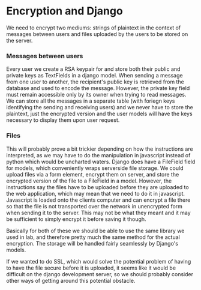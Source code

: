 # Encryption and Django

We need to encrypt two mediums: strings of plaintext in the context of messages between users and files uploaded by the users to be stored on the server.

### Messages between users
Every user we create a RSA keypair for and store both their public and private keys as TextFields in a django model. When sending a message from one user to another, the recipient's public key is retrieved from the database and used to encode the message. However, the private key field must remain accessible only by its owner when trying to read messages.
We can store all the messages in a separate table (with foriegn keys identifying the sending and receiving users) and we never have to store the plaintext, just the encrypted version and the user models will have the keys necessary to display them upon user request.

### Files
This will probably prove a bit trickier depending on how the instructions are interpreted, as we may have to do the manipulation in javascript instead of python which would be uncharted waters. Django does have a FileField field for models, which conveniently wraps serverside file storage. We could upload files via a form element, encrypt them on server, and store the encrypted version of the file to a FileField in a model. However, the instructions say the files have to be uploaded before they are uploaded to the web application, which may mean that we need to do it in javascript. Javascript is loaded onto the clients computer and can encrypt a file there so that the file is not transported over the network in unencrypted form when sending it to the server. This may not be what they meant and it may be sufficient to simply encrypt it before saving it though.

Basically for both of these we should be able to use the same library we used in lab, and therefore pretty much the same method for the actual encryption. The storage will be handled fairly seamlessly by Django's models. 

If we wanted to do SSL, which would solve the potential problem of having to have the file secure before it is uploaded, it seems like it would be difficult on the django development server, so we should probably consider other ways of getting around this potential obstacle.
